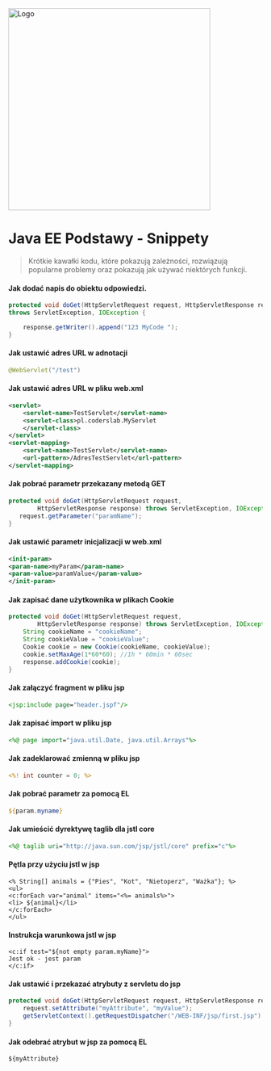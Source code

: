 <img alt="Logo" src="http://coderslab.pl/svg/logo-coderslab.svg" width="400">

# Java EE Podstawy - Snippety
> Krótkie kawałki kodu, które pokazują zależności, rozwiązują popularne problemy oraz pokazują jak używać niektórych funkcji.

#### Jak dodać napis do obiektu odpowiedzi.

```java
protected void doGet(HttpServletRequest request, HttpServletResponse response)
throws ServletException, IOException {

	response.getWriter().append("123 MyCode ");
}
```



#### Jak ustawić adres URL w adnotacji
```java
@WebServlet("/test")
```

#### Jak ustawić adres URL w pliku web.xml

```xml
<servlet>
    <servlet-name>TestServlet</servlet-name>
    <servlet-class>pl.coderslab.MyServlet
    </servlet-class>
</servlet>
<servlet-mapping>
    <servlet-name>TestServlet</servlet-name>
    <url-pattern>/AdresTestServlet</url-pattern>
</servlet-mapping>
```
#### Jak pobrać parametr przekazany metodą GET


```java
protected void doGet(HttpServletRequest request,
        HttpServletResponse response) throws ServletException, IOException {
   request.getParameter("paramName");
}
```

#### Jak ustawić parametr inicjalizacji w web.xml
```xml
<init-param>
<param-name>myParam</param-name>
<param-value>paramValue</param-value>
</init-param>

```


#### Jak zapisać dane użytkownika w plikach Cookie


```java
protected void doGet(HttpServletRequest request,
        HttpServletResponse response) throws ServletException, IOException {  
    String cookieName = "cookieName";
    String cookieValue = "cookieValue";
    Cookie cookie = new Cookie(cookieName, cookieValue);
    cookie.setMaxAge(1*60*60); //1h * 60min * 60sec
    response.addCookie(cookie);
}
```

#### Jak załączyć fragment w pliku jsp

```jsp
<jsp:include page="header.jspf"/>
```

#### Jak zapisać import w pliku jsp

```jsp
<%@ page import="java.util.Date, java.util.Arrays"%>
```
#### Jak zadeklarować zmienną w pliku jsp

```jsp
<%! int counter = 0; %>
```


#### Jak pobrać parametr za pomocą EL
```jsp
${param.myname}
```
#### Jak umieścić dyrektywę taglib dla jstl core
```jsp
<%@ taglib uri="http://java.sun.com/jsp/jstl/core" prefix="c"%>
```
#### Pętla przy użyciu jstl w jsp
```
<% String[] animals = {"Pies", "Kot", "Nietoperz", "Ważka"}; %>
<ul>
<c:forEach var="animal" items="<%= animals%>">
<li> ${animal}</li>
</c:forEach>
</ul>
```

#### Instrukcja warunkowa jstl w jsp
```
<c:if test="${not empty param.myName}">
Jest ok - jest param
</c:if>
```

#### Jak ustawić i przekazać atrybuty z servletu do jsp
```java
protected void doGet(HttpServletRequest request, HttpServletResponse response) throws ServletException, IOException {
    request.setAttribute("myAttribute", "myValue");
    getServletContext().getRequestDispatcher("/WEB-INF/jsp/first.jsp").forward(request, response);
}
```
#### Jak odebrać atrybut w jsp za pomocą EL
```
${myAttribute}
```

